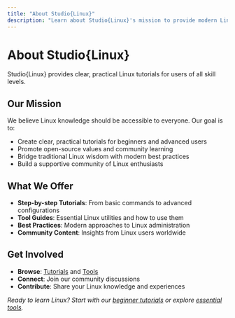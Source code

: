 ```yaml
---
title: "About Studio{Linux}"
description: "Learn about Studio{Linux}'s mission to provide modern Linux tutorials and promote open-source learning."
---
```


# About Studio{Linux}

Studio{Linux} provides clear, practical Linux tutorials for users of all skill levels.

## Our Mission

We believe Linux knowledge should be accessible to everyone. Our goal is to:

- Create clear, practical tutorials for beginners and advanced users
- Promote open-source values and community learning  
- Bridge traditional Linux wisdom with modern best practices
- Build a supportive community of Linux enthusiasts

## What We Offer

- **Step-by-step Tutorials**: From basic commands to advanced configurations
- **Tool Guides**: Essential Linux utilities and how to use them
- **Best Practices**: Modern approaches to Linux administration
- **Community Content**: Insights from Linux users worldwide

## Get Involved

- **Browse**: [Tutorials](/tutorials/) and [Tools](/tools/)
- **Connect**: Join our community discussions
- **Contribute**: Share your Linux knowledge and experiences

*Ready to learn Linux? Start with our [beginner tutorials](/tutorials/) or explore [essential tools](/tools/).*


